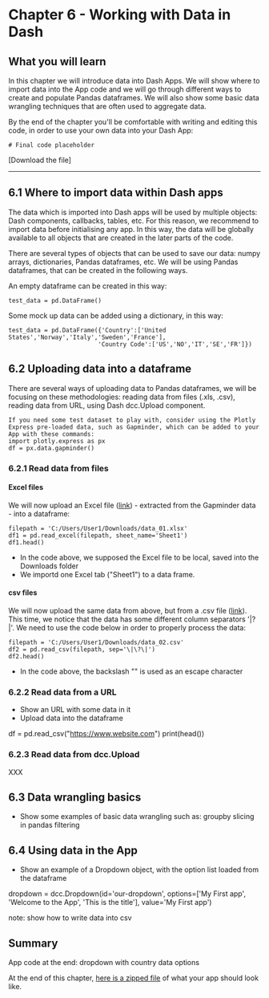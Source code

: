 # Chapter 6 - Working with Data in Dash

## What you will learn
In this chapter we will introduce data into Dash Apps.
We will show where to import data into the App code and we will go through different ways to create and populate Pandas dataframes. We will also show some basic data wrangling techniques that are often used to aggregate data.

By the end of the chapter you'll be comfortable with writing and editing this code, in order to use your own data into your Dash App:

```
# Final code placeholder
```
[Download the file]

---

## 6.1 Where to import data within Dash apps
The data which is imported into Dash apps will be used by multiple objects: Dash components, callbacks, tables, etc.
For this reason, we recommend to import data before initialising any app. In this way, the data will be globally available to all objects that are created in the later parts of the code.

There are several types of objects that can be used to save our data: numpy arrays, dictionaries, Pandas dataframes, etc. We will be using Pandas dataframes, that can be created in the following ways.

An empty dataframe can be created in this way:
```
test_data = pd.DataFrame()
```

Some mock up data can be added using a dictionary, in this way:
```
test_data = pd.DataFrame({'Country':['United States','Norway','Italy','Sweden','France'],
                         'Country Code':['US','NO','IT','SE','FR']})
```

## 6.2 Uploading data into a dataframe
There are several ways of uploading data to Pandas dataframes, we will be focusing on these methodologies: reading data from files (.xls, .csv), reading data from URL, using Dash dcc.Upload component.

```{note}
If you need some test dataset to play with, consider using the Plotly Express pre-loaded data, such as Gapminder, which can be added to your App with these commands:
import plotly.express as px
df = px.data.gapminder()
```

### 6.2.1 Read data from files

#### Excel files
We will now upload an Excel file ([link](https://github.com/open-resources/dash_curriculum/blob/main/tutorial/part2/ch6_files/data_01.xlsx)) - extracted from the Gapminder data - into a dataframe:

```
filepath = 'C:/Users/User1/Downloads/data_01.xlsx'
df1 = pd.read_excel(filepath, sheet_name='Sheet1')
df1.head()
```
- In the code above, we supposed the Excel file to be local, saved into the Downloads folder
- We importd one Excel tab ("Sheet1") to a data frame.

#### csv files
We will now upload the same data from above, but from a .csv file ([link](https://raw.githubusercontent.com/open-resources/dash_curriculum/main/tutorial/part2/ch6_files/data_02.csv)).
This time, we notice that the data has some different column separators '|?|'. We need to use the code below in order to properly process the data:

```
filepath = 'C:/Users/User1/Downloads/data_02.csv'
df2 = pd.read_csv(filepath, sep='\|\?\|')
df2.head()
```
- In the code above, the backslash "\" is used as an escape character


### 6.2.2 Read data from a URL



- Show an URL with some data in it
- Upload data into the dataframe

df = pd.read_csv("https://www.website.com")
print(head())


### 6.2.3 Read data from dcc.Upload

XXX


## 6.3 Data wrangling basics

- Show some examples of basic data wrangling such as:
groupby
slicing in pandas
filtering


## 6.4 Using data in the App

- Show an example of a Dropdown object, with the option list loaded from the dataframe

dropdown = dcc.Dropdown(id='our-dropdown', options=['My First app', 'Welcome to the App', 'This is the title'], value='My First app')

note: show how to write data into csv


## Summary


App code at the end:
dropdown with country data options

At the end of this chapter, [here is a zipped file](https://sportsnet.ca) of what your app should look like.
